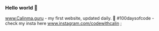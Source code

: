 ### Hello world 👋
www.Calinma.guru - my first website, updated daily. 🦄
#100daysofcode - check my insta here www.instagram.com/codewithcalin ;
<!--
Soon to be updated 😎
-->
